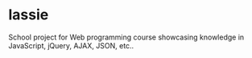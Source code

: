 # lassie
School project for Web programming course showcasing knowledge in JavaScript, jQuery, AJAX, JSON, etc..
